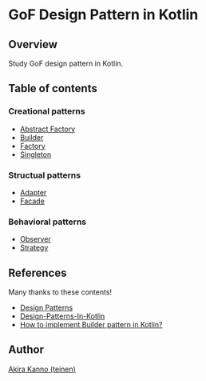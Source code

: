 # GoF Design Pattern in Kotlin

## Overview

Study GoF design pattern in Kotlin.

## Table of contents

### Creational patterns

* [Abstract Factory](https://github.com/teinen/design-pattern-in-kotlin/blob/master/src/main/kotlin/creational/AbstractFactory.kt)
* [Builder](https://github.com/teinen/design-pattern-in-kotlin/blob/master/src/main/kotlin/creational/Builder.kt)
* [Factory](https://github.com/teinen/design-pattern-in-kotlin/blob/master/src/main/kotlin/creational/Factory.kt)
* [Singleton](https://github.com/teinen/design-pattern-in-kotlin/blob/master/src/main/kotlin/creational/Singleton.kt)

### Structual patterns

* [Adapter](https://github.com/teinen/design-pattern-in-kotlin/blob/master/src/main/kotlin/creational/Adapter.kt)
* [Facade]()

### Behavioral patterns

* [Observer](https://github.com/teinen/design-pattern-in-kotlin/blob/master/src/main/kotlin/behavioral/Observer.kt)
* [Strategy]()

## References

Many thanks to these contents!

* [Design Patterns](https://www.tutorialspoint.com/design_pattern/)
* [Design-Patterns-In-Kotlin](https://github.com/dbacinski/Design-Patterns-In-Kotlin)
* [How to implement Builder pattern in Kotlin?](https://stackoverflow.com/questions/36140791/how-to-implement-builder-pattern-in-kotlin)


## Author

[Akira Kanno (teinen)](https://github.com/teinen)
